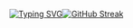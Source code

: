 [![Typing SVG](https://readme-typing-svg.demolab.com?font=Oswald&weight=500&duration=2500&pause=100&color=8047F7&background=DFFF3000&center=true&vCenter=true&multiline=true&repeat=false&random=false&width=436&lines=Hans+Wong)](https://git.io/typing-svg)[![GitHub Streak](https://streak-stats.demolab.com/?user=Hanszyy)](https://git.io/streak-stats)
